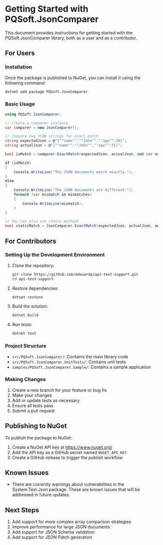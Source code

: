 # Getting Started with PQSoft.JsonComparer

This document provides instructions for getting started with the PQSoft.JsonComparer library, both as a user and as a contributor.

## For Users

### Installation

Once the package is published to NuGet, you can install it using the following command:

```bash
dotnet add package PQSoft.JsonComparer
```

### Basic Usage

```csharp
using PQSoft.JsonComparer;

// Create a comparer instance
var comparer = new JsonComparer();

// Compare two JSON strings for exact match
string expectedJson = @"{""name"":""John"",""age"":30}";
string actualJson = @"{""name"":""John"",""age"":31}";

bool isMatch = comparer.ExactMatch(expectedJson, actualJson, out var extractedValues, out var mismatches);

if (isMatch)
{
    Console.WriteLine("The JSON documents match exactly.");
}
else
{
    Console.WriteLine("The JSON documents are different:");
    foreach (var mismatch in mismatches)
    {
        Console.WriteLine(mismatch);
    }
}

// You can also use static methods
bool staticMatch = JsonComparer.ExactMatch(expectedJson, actualJson, out var values, out var errors);
```

## For Contributors

### Setting Up the Development Environment

1. Clone the repository:
   ```bash
   git clone https://github.com/edouardp/api-test-support.git
   cd api-test-support
   ```

2. Restore dependencies:
   ```bash
   dotnet restore
   ```

3. Build the solution:
   ```bash
   dotnet build
   ```

4. Run tests:
   ```bash
   dotnet test
   ```

### Project Structure

- `src/PQSoft.JsonComparer/`: Contains the main library code
- `src/PQSoft.JsonComparer.UnitTests/`: Contains unit tests
- `samples/PQSoft.JsonComparer.Sample/`: Contains a sample application

### Making Changes

1. Create a new branch for your feature or bug fix
2. Make your changes
3. Add or update tests as necessary
4. Ensure all tests pass
5. Submit a pull request

## Publishing to NuGet

To publish the package to NuGet:

1. Create a NuGet API key at https://www.nuget.org/
2. Add the API key as a GitHub secret named `NUGET_API_KEY`
3. Create a GitHub release to trigger the publish workflow

## Known Issues

- There are currently warnings about vulnerabilities in the System.Text.Json package. These are known issues that will be addressed in future updates.

## Next Steps

1. Add support for more complex array comparison strategies
2. Improve performance for large JSON documents
3. Add support for JSON Schema validation
4. Add support for JSON Patch generation
